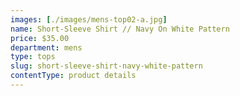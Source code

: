 ```yaml
---
images: [./images/mens-top02-a.jpg]
name: Short-Sleeve Shirt // Navy On White Pattern
price: $35.00
department: mens
type: tops
slug: short-sleeve-shirt-navy-white-pattern
contentType: product details
---
```

